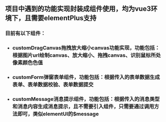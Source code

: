 ## 项目中遇到的功能实现封装成组件使用，均为vue3环境下，且需要elementPlus支持
### 目前有以下组件：
* ### customDragCanvas拖拽放大缩小canvas功能实现，功能包括：根据图片url绘制canvas、放大缩小、拖拽canvas、识别鼠标所处像素颜色色值
* ### customForm弹窗表单组件，功能包括：根据传入的表单数据生成表单、表单数据校验、表单数据提交
* ### customMessage消息提示组件，功能包括：根据传入的消息类型和消息内容生成消息提示，且不需要引入组件，只需要通过调用方法即可，类似elementUI的$message
